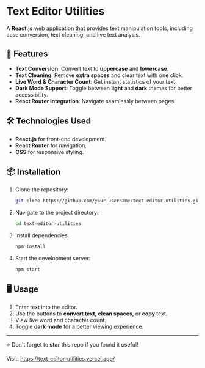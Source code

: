 # Text Editor Utilities

A **React.js** web application that provides text manipulation tools, including case conversion, text cleaning, and live text analysis.

## 🚀 Features
- **Text Conversion**: Convert text to **uppercase** and **lowercase**.
- **Text Cleaning**: Remove **extra spaces** and clear text with one click.
- **Live Word & Character Count**: Get instant statistics of your text.
- **Dark Mode Support**: Toggle between **light** and **dark** themes for better accessibility.
- **React Router Integration**: Navigate seamlessly between pages.

## 🛠️ Technologies Used
- **React.js** for front-end development.
- **React Router** for navigation.
- **CSS** for responsive styling.

## 📦 Installation
1. Clone the repository:
   ```bash
   git clone https://github.com/your-username/text-editor-utilities.git
   ```
2. Navigate to the project directory:
   ```bash
   cd text-editor-utilities
   ```
3. Install dependencies:
   ```bash
   npm install
   ```
4. Start the development server:
   ```bash
   npm start
   ```

## 🖥️ Usage
1. Enter text into the editor.
2. Use the buttons to **convert text**, **clean spaces**, or **copy** text.
3. View live word and character count.
4. Toggle **dark mode** for a better viewing experience.


---

⭐ Don't forget to **star** this repo if you found it useful!

Visit: https://text-editor-utilities.vercel.app/
